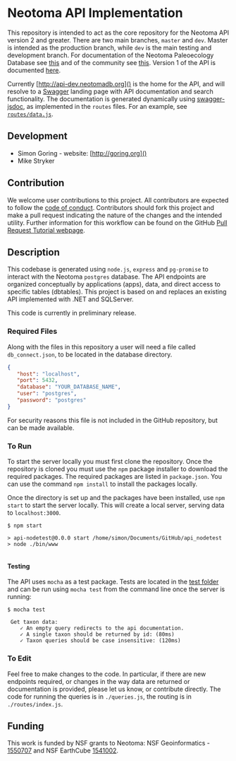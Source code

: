 # Neotoma API Implementation

This repository is intended to act as the core repository for the Neotoma API version 2 and greater.  There are two main branches, `master` and `dev`.  Master is intended as the production branch, while `dev` is the main testing and development branch.  For documentation of the Neotoma Paleoecology Database see [this](http://neotoma-manual.readthedocs.io/en/latest/neotoma_introduction.html) and of the community see [this](https://www.neotomadb.org/).  Version 1 of the API is documented [here](http://api.neotomadb.org/doc/home).

Currently [http://api-dev.neotomadb.org]() is the home for the API, and will resolve to a [Swagger](http://swagger.io) landing page with API documentation and search functionality.  The documentation is generated dynamically using [swagger-jsdoc](https://www.npmjs.com/package/swagger-jsdoc), as implemented in the `routes` files.  For an example, see [`routes/data.js`](https://github.com/NeotomaDB/api_nodetest/blob/dev/routes/data.js).

## Development

* Simon Goring - website: [http://goring.org]()
* Mike Stryker

## Contribution

We welcome user contributions to this project.  All contributors are expected to follow the [code of conduct](https://github.com/Neotomadb/api_nodetest/blob/master/code_of_conduct.md).  Contributors should fork this project and make a pull request indicating the nature of the changes and the intended utility.  Further information for this workflow can be found on the GitHub [Pull Request Tutorial webpage](https://help.github.com/articles/about-pull-requests/).

## Description

This codebase is generated using `node.js`, `express` and `pg-promise` to interact with the Neotoma `postgres` database. The API endpoints are organized conceptually by applications (apps), data, and direct access to specific tables (dbtables). This project is based on and replaces an existing API implemented with .NET and SQLServer.

This code is currently in preliminary release.

### Required Files

Along with the files in this repository a user will need a file called `db_connect.json`, to be located in the database directory.

```json
{
   "host": "localhost",
   "port": 5432,
   "database": "YOUR_DATABASE_NAME",
   "user": "postgres",
   "password": "postgres"
}
```

For security reasons this file is not included in the GitHub repository, but can be made available.

### To Run

To start the server locally you must first clone the repository.  Once the repository is cloned you must use the `npm` package installer to download the required packages.  The required packages are listed in `package.json`.  You can use the command `npm install` to install the packages locally.

Once the directory is set up and the packages have been installed, use `npm start` to start the server locally.  This will create a local server, serving data to `localhost:3000`.

```
$ npm start

> api-nodetest@0.0.0 start /home/simon/Documents/GitHub/api_nodetest
> node ./bin/www


```

#### Testing

The API uses `mocha` as a test package.  Tests are located in the [test folder](https://github.com/NeotomaDB/api_nodetest/tree/master/test) and can be run using `mocha test` from the command line once the server is running:

```
$ mocha test

 Get taxon data:
    ✓ An empty query redirects to the api documentation.
    ✓ A single taxon should be returned by id: (80ms)
    ✓ Taxon queries should be case insensitive: (120ms)
```

### To Edit

Feel free to make changes to the code.  In particular, if there are new endpoints required, or changes in the way data are returned or documentation is provided, please let us know, or contribute directly.  The code for running the queries is in `./queries.js`, the routing is in `./routes/index.js`.

## Funding

This work is funded by NSF grants to Neotoma: NSF Geoinformatics - [1550707](https://www.nsf.gov/awardsearch/showAward?AWD_ID=1550707&HistoricalAwards=false) and NSF EarthCube [1541002](https://www.nsf.gov/awardsearch/showAward?AWD_ID=1541002&HistoricalAwards=false).